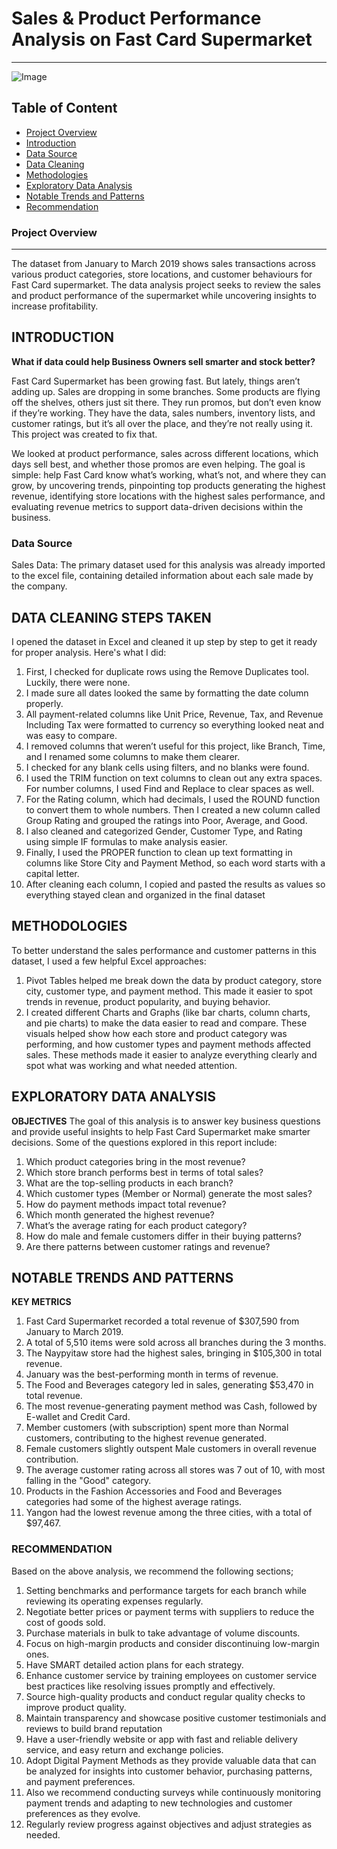 # **Sales & Product Performance Analysis on Fast Card Supermarket**
---

![Image](https://github.com/user-attachments/assets/d5ecb699-d139-4142-bced-09675e2f4ea4)

## **Table of Content**
 - [Project Overview](#project-overview)
 - [Introduction](#introduction)
 - [Data Source](#data-source)
 - [Data Cleaning](#data-cleaning)
 - [Methodologies](#methodologies)
 - [Exploratory Data Analysis](#exploratory-data-analysis)
 - [Notable Trends and Patterns](#notable-trends-and-patterns)
 - [Recommendation](#recommendation)

### **Project Overview**
---

The dataset from January to March 2019 shows sales transactions across various product categories, store locations, and customer behaviours for Fast Card supermarket. The data analysis project seeks to review the sales and product performance of the supermarket while uncovering insights to increase profitability.

## **INTRODUCTION**

**What if data could help Business Owners sell smarter and stock better?**

Fast Card Supermarket has been growing fast. But lately, things aren’t adding up. Sales are dropping in some branches. Some products are flying off the shelves, others just sit there. They run promos, but don’t even know if they’re working.
They have the data, sales numbers, inventory lists, and customer ratings, but it’s all over the place, and they’re not really using it. This project was created to fix that.

We looked at product performance, sales across different locations, which days sell best, and whether those promos are even helping.
The goal is simple: help Fast Card know what’s working, what’s not, and where they can grow,  by uncovering trends, pinpointing top products generating the highest revenue, identifying store locations with the highest sales performance, and evaluating revenue metrics to support data-driven decisions within the business.

### **Data Source**
Sales Data: The primary dataset used for this analysis was already imported to the excel file, containing detailed information about each sale made by the company.

## **DATA CLEANING STEPS TAKEN**
I opened the dataset in Excel and cleaned it up step by step to get it ready for proper analysis. Here's what I did:

1. First, I checked for duplicate rows using the Remove Duplicates tool. Luckily, there were none.
2. I made sure all dates looked the same by formatting the date column properly.
3. All payment-related columns like Unit Price, Revenue, Tax, and Revenue Including Tax were formatted to currency so everything looked neat and was easy to compare.
4. I removed columns that weren’t useful for this project, like Branch, Time, and I renamed some columns to make them clearer. 
5. I checked for any blank cells using filters, and no blanks were found.
6. I used the TRIM function on text columns to clean out any extra spaces. For number columns, I used Find and Replace to clear spaces as well.
7. For the Rating column, which had decimals, I used the ROUND function to convert them to whole numbers. Then I created a new column called Group Rating and grouped the ratings into Poor, Average, and Good.
8. I also cleaned and categorized Gender, Customer Type, and Rating using simple IF formulas to make analysis easier.
9. Finally, I used the PROPER function to clean up text formatting in columns like Store City and Payment Method, so each word starts with a capital letter.
10. After cleaning each column, I copied and pasted the results as values so everything stayed clean and organized in the final dataset
 
## **METHODOLOGIES**
To better understand the sales performance and customer patterns in this dataset, I used a few helpful Excel approaches:

1. Pivot Tables helped me break down the data by product category, store city, customer type, and payment method. This made it easier to spot trends in revenue, product popularity, and buying behavior.
2. I created different Charts and Graphs (like bar charts, column charts, and pie charts) to make the data easier to read and compare. These visuals helped show how each store and product category was performing, and how customer types and payment methods affected sales.
These methods made it easier to analyze everything clearly and spot what was working and what needed attention.

## **EXPLORATORY DATA ANALYSIS**
**OBJECTIVES**
The goal of this analysis is to answer key business questions and provide useful insights to help Fast Card Supermarket make smarter decisions. Some of the questions explored in this report include:

1. Which product categories bring in the most revenue?
2. Which store branch performs best in terms of total sales?
3. What are the top-selling products in each branch?
4. Which customer types (Member or Normal) generate the most sales?
5. How do payment methods impact total revenue?
6. Which month generated the highest revenue?
7. What’s the average rating for each product category?
8. How do male and female customers differ in their buying patterns?
9. Are there patterns between customer ratings and revenue?

## **NOTABLE TRENDS AND PATTERNS**
**KEY METRICS**

1. Fast Card Supermarket recorded a total revenue of $307,590 from January to March 2019.
2. A total of 5,510 items were sold across all branches during the 3 months.
3. The Naypyitaw store had the highest sales, bringing in $105,300 in total revenue.
4. January was the best-performing month in terms of revenue.
5. The Food and Beverages category led in sales, generating $53,470 in total revenue.
6. The most revenue-generating payment method was Cash, followed by E-wallet and Credit Card.
7. Member customers (with subscription) spent more than Normal customers, contributing to the highest revenue generated.
8. Female customers slightly outspent Male customers in overall revenue contribution.
9. The average customer rating across all stores was 7 out of 10, with most falling in the "Good" category.
10. Products in the Fashion Accessories and Food and Beverages categories had some of the highest average ratings.
11. Yangon had the lowest revenue among the three cities, with a total of $97,467.

### **RECOMMENDATION**

Based on the above analysis, we recommend the following sections;
 1. Setting benchmarks and performance targets for each branch while reviewing its operating expenses regularly.
 2. Negotiate better prices or payment terms with suppliers to reduce the cost of goods sold.
 3. Purchase materials in bulk to take advantage of volume discounts.
 4. Focus on high-margin products and consider discontinuing low-margin ones.
 5. Have SMART detailed action plans for each strategy.
 6. Enhance customer service by training employees on customer service best practices like resolving issues promptly and effectively.
 7. Source high-quality products and conduct regular quality checks to improve product quality. 
 8. Maintain transparency and showcase positive customer testimonials and reviews to build brand reputation
 9. Have a user-friendly website or app with fast and reliable delivery service, and easy return and exchange policies.
 10. Adopt Digital Payment Methods as they provide valuable data that can be analyzed for insights into customer behavior, purchasing patterns, and payment preferences.
 11. Also we recommend conducting surveys while continuously monitoring payment trends and adapting to new technologies and customer preferences as they evolve.
 12. Regularly review progress against objectives and adjust strategies as needed.


















